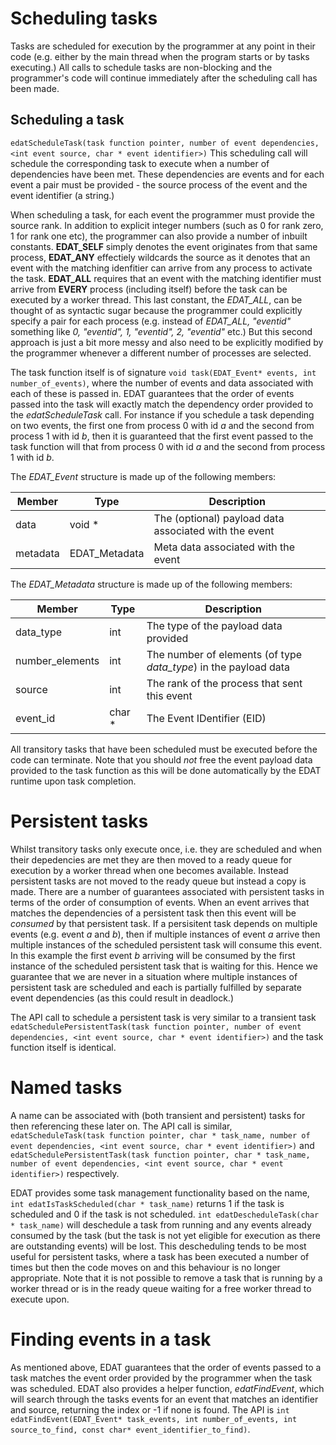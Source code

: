 # Scheduling tasks

Tasks are scheduled for execution by the programmer at any point in their code (e.g. either by the main thread when the program starts or by tasks executing.) All calls to schedule tasks are non-blocking and the programmer's code will continue immediately after the scheduling call has been made. 

## Scheduling a task
`edatScheduleTask(task function pointer, number of event dependencies, <int event source, char * event identifier>)` This scheduling call will schedule the corresponding task to execute when a number of dependencies have been met. These dependencies are events and for each event a pair must be provided - the source process of the event and the event identifier (a string.) 

When scheduling a task, for each event the programmer must provide the source rank. In addition to explicit integer numbers (such as 0 for rank zero, 1 for rank one etc), the programmer can also provide a number of inbuilt constants. __EDAT_SELF__ simply denotes the event originates from that same process, __EDAT_ANY__ effectiely wildcards the source as it denotes that an event with the matching idenfitier can arrive from any process to activate the task. __EDAT_ALL__ requires that an event with the matching identifier must arrive from __EVERY__ process (including itself) before the task can be executed by a worker thread. This last constant, the _EDAT_ALL_, can be thought of as syntactic sugar because the programmer could explicitly specify a pair for each process (e.g. instead of _EDAT_ALL, "eventid"_ something like _0, "eventid", 1, "eventid", 2, "eventid"_ etc.) But this second approach is just a bit more messy and also need to be explicitly modified by the programmer whenever a different number of processes are selected.

The task function itself is of signature `void task(EDAT_Event* events, int number_of_events)`, where the number of events and data associated with each of these is passed in. EDAT guarantees that the order of events passed into the task will exactly match the dependency order provided to the _edatScheduleTask_ call. For instance if you schedule a task depending on two events, the first one from process 0 with id _a_ and the second from process 1 with id _b_, then it is guaranteed that the first event passed to the task function will that from process 0 with id _a_ and the second from process 1 with id _b_. 

The _EDAT_Event_ structure is made up of the following members:

Member | Type | Description
------ | ---- | -----------
data | void * | The (optional) payload data associated with the event
metadata | EDAT_Metadata | Meta data associated with the event

The _EDAT_Metadata_ structure is made up of the following members:

Member | Type | Description
------ | ---- | -----------
data_type | int | The type of the payload data provided
number_elements | int | The number of elements (of type _data_type_) in the payload data
source | int | The rank of the process that sent this event
event_id | char * | The Event IDentifier (EID)

All transitory tasks that have been scheduled must be executed before the code can terminate. Note that you should *not* free the event payload data provided to the task function as this will be done automatically by the EDAT runtime upon task completion.

# Persistent tasks
Whilst transitory tasks only execute once, i.e. they are scheduled and when their depedencies are met they are then moved to a ready queue for execution by a worker thread when one becomes available. Instead persistent tasks are not moved to the ready queue but instead a copy is made. There are a number of guarantees associated with persistent tasks in terms of the order of consumption of events. When an event arrives that matches the dependencies of a persistent task then this event will be _consumed_ by that persistent task. If a persisitent task depends on multiple events (e.g. event _a_ and _b_), then if multiple instances of event _a_ arrive then multiple instances of the scheduled persistent task will consume this event. In this example the first event _b_ arriving will be consumed by the first instance of the scheduled persistent task that is waiting for this. Hence we guarantee that we are never in a situation where multiple instances of persistent task are scheduled and each is partially fulfilled by separate event dependencies (as this could result in deadlock.)  

The API call to schedule a persistent task is very similar to a transient task `edatSchedulePersistentTask(task function pointer, number of event dependencies, <int event source, char * event identifier>)` and the task function itself is identical.

# Named tasks
A name can be associated with (both transient and persistent) tasks for then referencing these later on. The API call is similar, `edatScheduleTask(task function pointer, char * task_name, number of event dependencies, <int event source, char * event identifier>)` and `edatSchedulePersistentTask(task function pointer, char * task_name, number of event dependencies, <int event source, char * event identifier>)` respectively.

EDAT provides some task management functionality based on the name, `int edatIsTaskScheduled(char * task_name)` returns 1 if the task is scheduled and 0 if the task is not scheduled. `int edatDescheduleTask(char * task_name)` will deschedule a task from running and any events already consumed by the task (but the task is not yet eligible for execution as there are outstanding events) will be lost. This descheduling tends to be most useful for persistent tasks, where a task has been executed a number of times but then the code moves on and this behaviour is no longer appropriate. Note that it is not possible to remove a task that is running by a worker thread or is in the ready queue waiting for a free worker thread to execute upon. 

# Finding events in a task
As mentioned above, EDAT guarantees that the order of events passed to a task matches the event order provided by the programmer when the task was scheduled. EDAT also provides a helper function, _edatFindEvent_, which will search through the tasks events for an event that matches an identifier and source, returning the index or -1 if none is found. The API is `int edatFindEvent(EDAT_Event* task_events, int number_of_events, int source_to_find, const char* event_identifier_to_find)`.  
